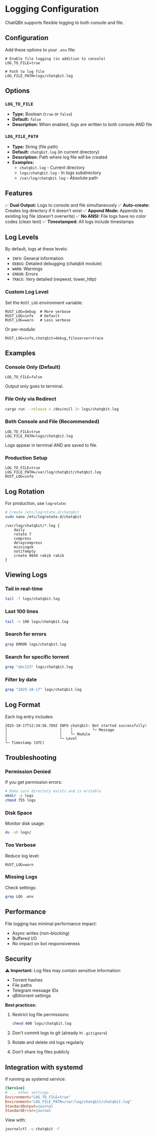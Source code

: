 # Logging Configuration

ChatQBit supports flexible logging to both console and file.

## Configuration

Add these options to your `.env` file:

```env
# Enable file logging (in addition to console)
LOG_TO_FILE=true

# Path to log file
LOG_FILE_PATH=logs/chatqbit.log
```

## Options

### `LOG_TO_FILE`
- **Type:** Boolean (`true` or `false`)
- **Default:** `false`
- **Description:** When enabled, logs are written to both console AND file

### `LOG_FILE_PATH`
- **Type:** String (file path)
- **Default:** `chatqbit.log` (in current directory)
- **Description:** Path where log file will be created
- **Examples:**
  - `chatqbit.log` - Current directory
  - `logs/chatqbit.log` - In logs subdirectory
  - `/var/log/chatqbit.log` - Absolute path

## Features

✅ **Dual Output:** Logs to console and file simultaneously
✅ **Auto-create:** Creates log directory if it doesn't exist
✅ **Append Mode:** Appends to existing log file (doesn't overwrite)
✅ **No ANSI:** File logs have no color codes (clean text)
✅ **Timestamped:** All logs include timestamps

## Log Levels

By default, logs at these levels:
- `INFO`: General information
- `DEBUG`: Detailed debugging (chatqbit module)
- `WARN`: Warnings
- `ERROR`: Errors
- `TRACE`: Very detailed (reqwest, tower_http)

### Custom Log Level

Set the `RUST_LOG` environment variable:

```env
RUST_LOG=debug  # More verbose
RUST_LOG=info   # Default
RUST_LOG=warn   # Less verbose
```

Or per-module:
```env
RUST_LOG=info,chatqbit=debug,fileserver=trace
```

## Examples

### Console Only (Default)
```env
LOG_TO_FILE=false
```

Output only goes to terminal.

### File Only via Redirect
```bash
cargo run --release > /dev/null 2> logs/chatqbit.log
```

### Both Console and File (Recommended)
```env
LOG_TO_FILE=true
LOG_FILE_PATH=logs/chatqbit.log
```

Logs appear in terminal AND are saved to file.

### Production Setup
```env
LOG_TO_FILE=true
LOG_FILE_PATH=/var/log/chatqbit/chatqbit.log
RUST_LOG=info
```

## Log Rotation

For production, use `logrotate`:

```bash
# Create /etc/logrotate.d/chatqbit
sudo nano /etc/logrotate.d/chatqbit
```

```
/var/log/chatqbit/*.log {
    daily
    rotate 7
    compress
    delaycompress
    missingok
    notifempty
    create 0644 rakib rakib
}
```

## Viewing Logs

### Tail in real-time
```bash
tail -f logs/chatqbit.log
```

### Last 100 lines
```bash
tail -n 100 logs/chatqbit.log
```

### Search for errors
```bash
grep ERROR logs/chatqbit.log
```

### Search for specific torrent
```bash
grep "abc123" logs/chatqbit.log
```

### Filter by date
```bash
grep "2025-10-17" logs/chatqbit.log
```

## Log Format

Each log entry includes:
```
2025-10-17T12:34:56.789Z INFO chatqbit: Bot started successfully!
│                        │    │         └─ Message
│                        │    └─ Module
│                        └─ Level
└─ Timestamp (UTC)
```

## Troubleshooting

### Permission Denied
If you get permission errors:
```bash
# Make sure directory exists and is writable
mkdir -p logs
chmod 755 logs
```

### Disk Space
Monitor disk usage:
```bash
du -sh logs/
```

### Too Verbose
Reduce log level:
```env
RUST_LOG=warn
```

### Missing Logs
Check settings:
```bash
grep LOG .env
```

## Performance

File logging has minimal performance impact:
- Async writes (non-blocking)
- Buffered I/O
- No impact on bot responsiveness

## Security

⚠️ **Important:** Log files may contain sensitive information:
- Torrent hashes
- File paths
- Telegram message IDs
- qBittorrent settings

**Best practices:**
1. Restrict log file permissions:
   ```bash
   chmod 600 logs/chatqbit.log
   ```

2. Don't commit logs to git (already in `.gitignore`)

3. Rotate and delete old logs regularly

4. Don't share log files publicly

## Integration with systemd

If running as systemd service:

```ini
[Service]
# ... other settings ...
Environment="LOG_TO_FILE=true"
Environment="LOG_FILE_PATH=/var/log/chatqbit/chatqbit.log"
StandardOutput=journal
StandardError=journal
```

View with:
```bash
journalctl -u chatqbit -f
```
